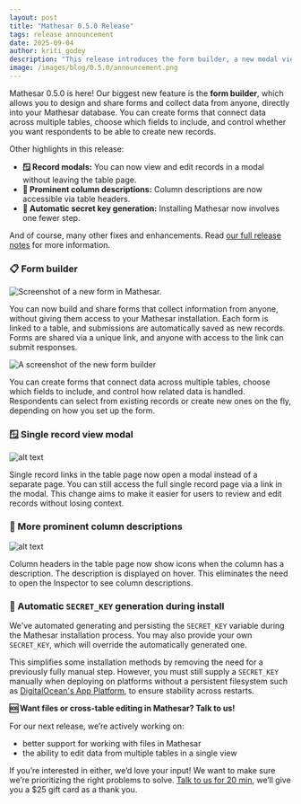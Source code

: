 ```yaml
---
layout: post
title: "Mathesar 0.5.0 Release"
tags: release announcement
date: 2025-09-04
author: kriti_godey
description: "This release introduces the form builder, a new modal view for records, column descriptions, and more."
image: /images/blog/0.5.0/announcement.png
---
```


Mathesar 0.5.0 is here! Our biggest new feature is the **form builder**, which allows you to design and share forms and collect data from anyone, directly into your Mathesar database. You can create forms that connect data across multiple tables, choose which fields to include, and control whether you want respondents to be able to create new records.

Other highlights in this release:

- **🪟 Record modals:** You can now view and edit records in a modal without leaving the table page.
- **📝 Prominent column descriptions:** Column descriptions are now accessible via table headers.
- **🔑 Automatic secret key generation:** Installing Mathesar now involves one fewer step.

And of course, many other fixes and enhancements. Read [our full release notes](https://docs.mathesar.org/latest/releases/0.5.0/) for more information.

### 📋 Form builder

![Screenshot of a new form in Mathesar.](/images/blog/0.5.0/form-fill-example.png)

You can now build and share forms that collect information from anyone, without giving them access to your Mathesar installation. Each form is linked to a table, and submissions are automatically saved as new records. Forms are shared via a unique link, and anyone with access to the link can submit responses.

![A screenshot of the new form builder](/images/blog/0.5.0/form-builder.png)

You can create forms that connect data across multiple tables, choose which fields to include, and control how related data is handled. Respondents can select from existing records or create new ones on the fly, depending on how you set up the form.

### 🪟 Single record view modal

![alt text](/images/blog/0.5.0/modal-view.png)

Single record links in the table page now open a modal instead of a separate page. You can still access the full single record page via a link in the modal. This change aims to make it easier for users to review and edit records without losing context.

### 📝 More prominent column descriptions

![alt text](/images/blog/0.5.0/column-descriptions.png)

Column headers in the table page now show icons when the column has a description. The description is displayed on hover. This eliminates the need to open the Inspector to see column descriptions.

### 🔑 Automatic `SECRET_KEY` generation during install

We've automated generating and persisting the `SECRET_KEY` variable during the Mathesar installation process. You may also provide your own `SECRET_KEY`, which will override the automatically generated one.

This simplifies some installation methods by removing the need for a previously fully manual step. However, you must still supply a `SECRET_KEY` manually when deploying on platforms without a persistent filesystem such as [DigitalOcean's App Platform](../administration/install-digitalocean.md), to ensure stability across restarts.

**🆘 Want files or cross-table editing in Mathesar? Talk to us!**

For our next release, we’re actively working on:

- better support for working with files in Mathesar
- the ability to edit data from multiple tables in a single view

If you’re interested in either, we’d love your input! We want to make sure we’re prioritizing the right problems to solve. [Talk to us for 20 min](https://cal.com/mathesar/users), we’ll give you a $25 gift card as a thank you.
